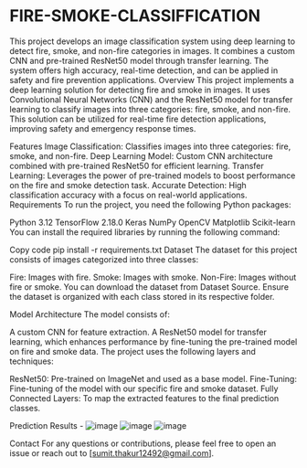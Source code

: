 # FIRE-SMOKE-CLASSIFFICATION
 This project develops an image classification system using deep learning to detect fire, smoke, and non-fire categories in images. It combines a custom CNN and pre-trained ResNet50 model through transfer learning. The system offers high accuracy, real-time detection, and can be applied in safety and fire prevention applications.
Overview
This project implements a deep learning solution for detecting fire and smoke in images. It uses Convolutional Neural Networks (CNN) and the ResNet50 model for transfer learning to classify images into three categories: fire, smoke, and non-fire. This solution can be utilized for real-time fire detection applications, improving safety and emergency response times.

Features
Image Classification: Classifies images into three categories: fire, smoke, and non-fire.
Deep Learning Model: Custom CNN architecture combined with pre-trained ResNet50 for efficient learning.
Transfer Learning: Leverages the power of pre-trained models to boost performance on the fire and smoke detection task.
Accurate Detection: High classification accuracy with a focus on real-world applications.
Requirements
To run the project, you need the following Python packages:

Python 3.12
TensorFlow 2.18.0
Keras
NumPy
OpenCV
Matplotlib
Scikit-learn
You can install the required libraries by running the following command:

Copy code
pip install -r requirements.txt
Dataset
The dataset for this project consists of images categorized into three classes:

Fire: Images with fire.
Smoke: Images with smoke.
Non-Fire: Images without fire or smoke.
You can download the dataset from Dataset Source. Ensure the dataset is organized with each class stored in its respective folder.

Model Architecture
The model consists of:

A custom CNN for feature extraction.
A ResNet50 model for transfer learning, which enhances performance by fine-tuning the pre-trained model on fire and smoke data.
The project uses the following layers and techniques:

ResNet50: Pre-trained on ImageNet and used as a base model.
Fine-Tuning: Fine-tuning of the model with our specific fire and smoke dataset.
Fully Connected Layers: To map the extracted features to the final prediction classes.

Prediction Results - 
![image](https://github.com/user-attachments/assets/1e08970a-1d11-4d98-a6bd-c344d41837dd)
![image](https://github.com/user-attachments/assets/d4ef6cf9-3969-4689-8e98-b4ddd549c555)
![image](https://github.com/user-attachments/assets/38305486-d2e2-45ce-b4a9-544cbec14ecd)



Contact
For any questions or contributions, please feel free to open an issue or reach out to [sumit.thakur12492@gmail.com].
